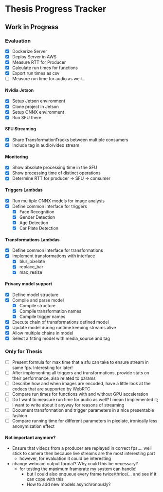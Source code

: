 # Thesis Progress Tracker

## Work in Progress

### Evaluation 

- [x] Dockerize Server
- [x] Deploy Server in AWS
- [x] Measure RTT for Producer
- [x] Calculate run times for functions
- [x] Export run times as csv
- [ ] Measure run time for audio as well...

#### Nvidia Jetson

- [x] Setup Jetson environment
- [x] Clone project in Jetson
- [x] Setup ONNX environment
- [x] Run SFU there

#### SFU Streaming

- [x] Share TransformationTracks between multiple consumers
- [x] Include tag in audio/video stream

#### Monitoring

- [x] Show absolute processing time in the SFU
- [x] Show processing time of distinct operations
- [x] Determine RTT for producer &#8594; SFU &#8594; consumer

#### Triggers Lambdas

- [x] Run multiple ONNX models for image analysis
- [x] Define common interface for triggers
    - [x] Face Recognition
    - [x] Gender Detection
    - [x] Age Detection
    - [x] Car Plate Detection

#### Transformations Lambdas

- [x] Define common interface for transformations
- [x] Implement transformations with interface
    - [x] blur_pixelate
    - [x] replace_bar
    - [x] max_resize

#### Privacy model support

- [x] Define model structure
- [x] Compile and parse model
    - [x] Compile structure
    - [x] Compile transformation names
    - [x] Compile trigger names
- [x] Execute chain of transformations defined model
- [x] Update model during runtime keeping streams alive
- [x] Allow multiple chains in model
- [x] Select a fitting model with media_source and tag

### Only for Thesis

- [ ] Present formula for max time that a sfu can take to ensure stream in same fps. Interesting for later!
- [ ] After implementing all triggers and transformations, provide stats on their performance, also related to params
- [ ] Describe how and when images are encoded, have a little look at the codecs that are supported by WebRTC
- [ ] Compare run times for functions with and without GPU acceleration
- [ ] Do I want to measure run time for audio as well? I mean I implemented it; I want to write about it anyway for reasons of streaming
- [ ] Document transformation and trigger parameters in a nice presentable fashion
- [ ] Compare running time for different parameters in pixelate, ironically less anonymization effect

#### Not important anymore?

- Ensure that videos from a producer are replayed in correct fps.... well stick to camera then because live streams are
  the most interesting part
    - however, for evaluation it could be interesting
- change webcam output format? Why could this be necessary?
    - for testing the maximum framerate my system can handle!
        - but I could also enqueue every frame twice/thrice/... and see if it can cope with this
        - How to add new models asynchronously?

